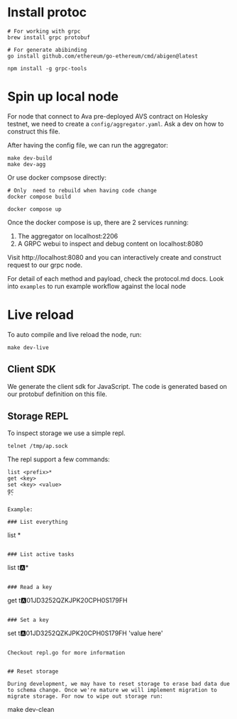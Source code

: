 # Install protoc

```
# For working with grpc
brew install grpc protobuf

# For generate abibinding
go install github.com/ethereum/go-ethereum/cmd/abigen@latest

npm install -g grpc-tools
```

# Spin up local node

For node that connect to Ava pre-deployed AVS contract on Holesky testnet, we need to create a `config/aggregator.yaml`. Ask a dev on how to construct this file.

After having the config file, we can run the aggregator:

```
make dev-build
make dev-agg
```

Or use docker compsose directly:

```
# Only  need to rebuild when having code change
docker compose build

docker compose up
```


Once the docker compose is up, there are 2 services running:

1. The aggregator on localhost:2206
2. A GRPC webui to inspect and debug content on localhost:8080

Visit http://localhost:8080 and you can interactively create and construct
request to our grpc node.

For detail of each method and payload, check the protocol.md docs. Look into `examples` to run example workflow against the local node

# Live reload

To auto compile and live reload the node, run:


```
make dev-live
```

## Client SDK

We generate the client sdk for JavaScript. The code is generated based on our
protobuf definition on this file.

## Storage REPL

To inspect storage we use a simple repl.

```
telnet /tmp/ap.sock
```

The repl support a few commands:

```
list <prefix>*
get <key>
set <key> <value>
gc
``

Example:

### List everything

```
list *
```

### List active tasks

```
list t:a:*
```

### Read a key

```
get t:a:01JD3252QZKJPK20CPH0S179FH
```

### Set a key

```
set t:a:01JD3252QZKJPK20CPH0S179FH 'value here'
```

Checkout repl.go for more information


## Reset storage

During development, we may have to reset storage to erase bad data due to schema change. Once we're mature we will implement migration to migrate storage. For now to wipe out storage run:

```
make dev-clean
```
